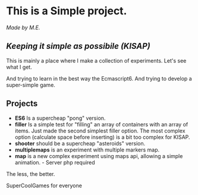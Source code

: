 This is a Simple project.
===================
_Made by M.E._

## *Keeping it simple as possibile (_KISAP_)*

This is mainly a place where I make a collection of experiments. 
Let's see what I get.

And trying to learn in the best way the Ecmascript6.
And trying to develop a super-simple game.

## Projects
* **ES6** Is a supercheap "pong" version.
* **filler** Is a simple test for "filling" an array of containers with an array of items. Just made the second simplest filler option. The most complex option (calculate space before inserting) is a bit too complex for KISAP.
* **shooter** should be a supercheap "asteroids" version.
* **multiplemaps** is an experiment with multiple markers map.
* **map** is a new complex experiment using maps api, allowing a simple animation. - Server php required

The less, the better.

SuperCoolGames for everyone